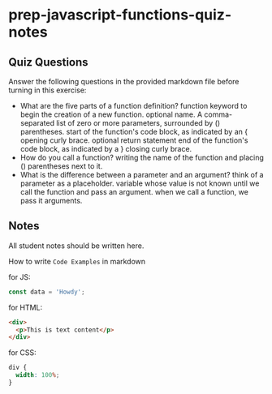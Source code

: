 # prep-javascript-functions-quiz-notes

## Quiz Questions

Answer the following questions in the provided markdown file before turning in this exercise:

- What are the five parts of a function definition?
  function keyword to begin the creation of a new function.
  optional name.
  A comma-separated list of zero or more parameters, surrounded by () parentheses.
  start of the function's code block, as indicated by an { opening curly brace.
  optional return statement
  end of the function's code block, as indicated by a } closing curly brace.
- How do you call a function?
  writing the name of the function and placing () parentheses next to it.
- What is the difference between a parameter and an argument?
  think of a parameter as a placeholder.
  variable whose value is not known until we call the function and pass an argument.
  when we call a function, we pass it arguments.

## Notes

All student notes should be written here.

How to write `Code Examples` in markdown

for JS:

```javascript
const data = 'Howdy';
```

for HTML:

```html
<div>
  <p>This is text content</p>
</div>
```

for CSS:

```css
div {
  width: 100%;
}
```
